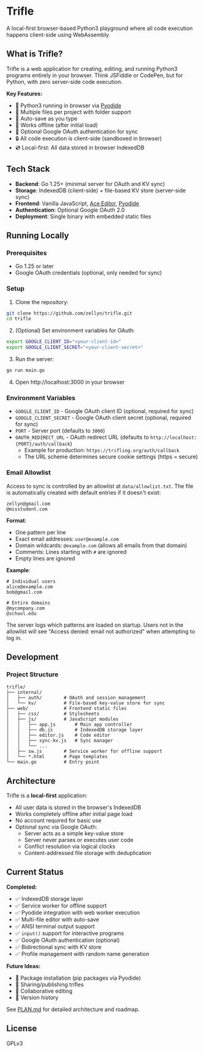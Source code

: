 # Trifle

A local-first browser-based Python3 playground where all code execution happens client-side using WebAssembly.

## What is Trifle?

Trifle is a web application for creating, editing, and running Python3 programs entirely in your browser. Think JSFiddle or CodePen, but for Python, with zero server-side code execution.

**Key Features:**
- 🐍 Python3 running in browser via [Pyodide](https://pyodide.org/)
- 📝 Multiple files per project with folder support
- 💾 Auto-save as you type
- 🔌 Works offline (after initial load)
- 🔐 Optional Google OAuth authentication for sync
- 🔒 All code execution is client-side (sandboxed in browser)
- 💿 Local-first: All data stored in browser IndexedDB

## Tech Stack

- **Backend**: Go 1.25+ (minimal server for OAuth and KV sync)
- **Storage**: IndexedDB (client-side) + file-based KV store (server-side sync)
- **Frontend**: Vanilla JavaScript, [Ace Editor](https://ace.c9.io/), [Pyodide](https://pyodide.org/)
- **Authentication**: Optional Google OAuth 2.0
- **Deployment**: Single binary with embedded static files

## Running Locally

### Prerequisites

- Go 1.25 or later
- Google OAuth credentials (optional, only needed for sync)

### Setup

1. Clone the repository:
```bash
git clone https://github.com/zellyn/trifle.git
cd trifle
```

2. (Optional) Set environment variables for OAuth:
```bash
export GOOGLE_CLIENT_ID="<your-client-id>"
export GOOGLE_CLIENT_SECRET="<your-client-secret>"
```

3. Run the server:
```bash
go run main.go
```

4. Open http://localhost:3000 in your browser

### Environment Variables

- `GOOGLE_CLIENT_ID` - Google OAuth client ID (optional, required for sync)
- `GOOGLE_CLIENT_SECRET` - Google OAuth client secret (optional, required for sync)
- `PORT` - Server port (defaults to `3000`)
- `OAUTH_REDIRECT_URL` - OAuth redirect URL (defaults to `http://localhost:{PORT}/auth/callback`)
  - Example for production: `https://trifling.org/auth/callback`
  - The URL scheme determines secure cookie settings (https = secure)

### Email Allowlist

Access to sync is controlled by an allowlist at `data/allowlist.txt`. The file is automatically created with default entries if it doesn't exist:

```
zellyn@gmail.com
@misstudent.com
```

**Format**:
- One pattern per line
- Exact email addresses: `user@example.com`
- Domain wildcards: `@example.com` (allows all emails from that domain)
- Comments: Lines starting with `#` are ignored
- Empty lines are ignored

**Example**:
```
# Individual users
alice@example.com
bob@gmail.com

# Entire domains
@mycompany.com
@school.edu
```

The server logs which patterns are loaded on startup. Users not in the allowlist will see "Access denied: email not authorized" when attempting to log in.

## Development

### Project Structure

```
trifle/
├── internal/
│   ├── auth/        # OAuth and session management
│   └── kv/          # File-based key-value store for sync
├── web/             # Frontend static files
│   ├── css/         # Stylesheets
│   ├── js/          # JavaScript modules
│   │   ├── app.js       # Main app controller
│   │   ├── db.js        # IndexedDB storage layer
│   │   ├── editor.js    # Code editor
│   │   ├── sync-kv.js   # Sync manager
│   │   └── ...
│   ├── sw.js        # Service worker for offline support
│   └── *.html       # Page templates
└── main.go          # Entry point
```

## Architecture

Trifle is a **local-first** application:

- All user data is stored in the browser's IndexedDB
- Works completely offline after initial page load
- No account required for basic use
- Optional sync via Google OAuth:
  - Server acts as a simple key-value store
  - Server never parses or executes user code
  - Conflict resolution via logical clocks
  - Content-addressed file storage with deduplication

## Current Status

**Completed:**
- ✅ IndexedDB storage layer
- ✅ Service worker for offline support
- ✅ Pyodide integration with web worker execution
- ✅ Multi-file editor with auto-save
- ✅ ANSI terminal output support
- ✅ `input()` support for interactive programs
- ✅ Google OAuth authentication (optional)
- ✅ Bidirectional sync with KV store
- ✅ Profile management with random name generation

**Future Ideas:**
- 🔲 Package installation (pip packages via Pyodide)
- 🔲 Sharing/publishing trifles
- 🔲 Collaborative editing
- 🔲 Version history

See [PLAN.md](PLAN.md) for detailed architecture and roadmap.

## License

GPLv3
